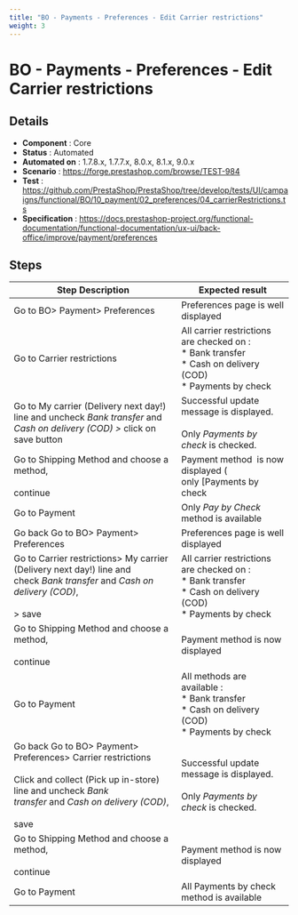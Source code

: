 ```yaml
---
title: "BO - Payments - Preferences - Edit Carrier restrictions"
weight: 3
---
```


# BO - Payments - Preferences - Edit Carrier restrictions
## Details
* **Component** : Core
* **Status** : Automated
* **Automated on** : 1.7.8.x, 1.7.7.x, 8.0.x, 8.1.x, 9.0.x
* **Scenario** : https://forge.prestashop.com/browse/TEST-984
* **Test** : https://github.com/PrestaShop/PrestaShop/tree/develop/tests/UI/campaigns/functional/BO/10_payment/02_preferences/04_carrierRestrictions.ts
* **Specification** : https://docs.prestashop-project.org/functional-documentation/functional-documentation/ux-ui/back-office/improve/payment/preferences

## Steps
| Step Description | Expected result |
| ----- | ----- |
| Go to BO> Payment> Preferences | Preferences page is well displayed |
| Go to Carrier restrictions | All carrier restrictions are checked on : <br> * Bank transfer<br> * Cash on delivery (COD)<br> * Payments by check |
| Go to My carrier (Delivery next day!) line and uncheck *Bank transfer* and *Cash on delivery (COD) >* click on save button | Successful update message is displayed.<br><br>Only *Payments by check* is checked. |
| Go to Shipping Method and choose a method,<br><br>continue | Payment method  is now displayed ( only [Payments by check|http://0.0.0.0:8082/811/prestashop/admin-dev/index.php/improve/payment/preferences?_token=A6pVBlV1Lw3COc5xoLhUlFTyNUk0IM0rjp2A9EBAOhk#] is displayed) |
| Go to Payment | Only *_Pay by Check_* method is available |
| Go back Go to BO> Payment> Preferences | Preferences page is well displayed |
| Go to Carrier restrictions> My carrier (Delivery next day!) line and check *Bank transfer* and *Cash on delivery (COD)*,<br><br>> save | All carrier restrictions are checked on : <br> * Bank transfer<br> * Cash on delivery (COD)<br> * Payments by check |
| Go to Shipping Method and choose a method,<br><br>continue | Payment method is now displayed |
| Go to Payment | All methods are available : <br> * Bank transfer<br> * Cash on delivery (COD)<br> * Payments by check |
| Go back Go to BO> Payment> Preferences> Carrier restrictions<br><br>Click and collect (Pick up in-store) line and uncheck *Bank transfer* and *Cash on delivery (COD)*,<br><br>save | Successful update message is displayed.<br><br>Only *Payments by check* is checked. |
| Go to Shipping Method and choose a method,<br><br>continue | Payment method is now displayed |
| Go to Payment | All Payments by check method is available |

